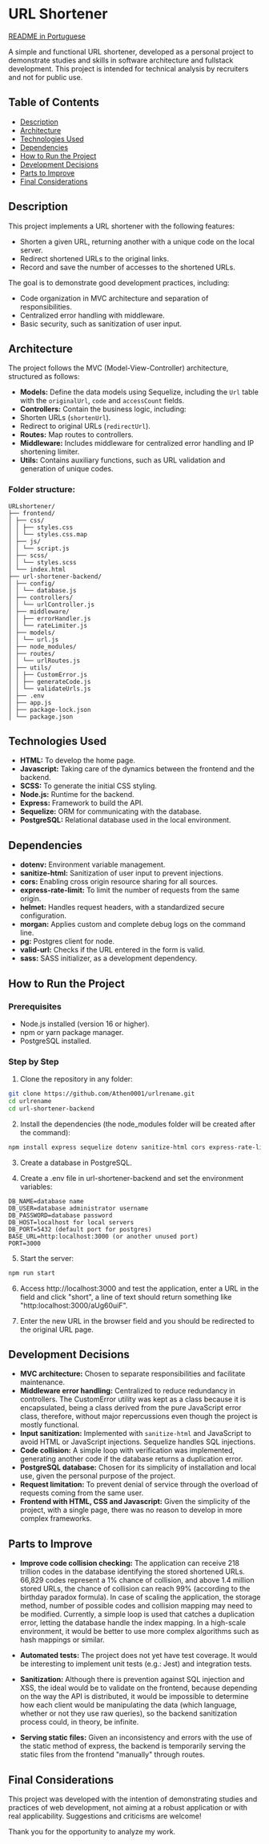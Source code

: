 # URL Shortener

[README in Portuguese](README.md)

A simple and functional URL shortener, developed as a personal project to demonstrate studies and skills in software architecture and fullstack development. This project is intended for technical analysis by recruiters and not for public use.

## Table of Contents
- [Description](#description)
- [Architecture](#architecture)
- [Technologies Used](#technologies-used)
- [Dependencies](#Dependencies)
- [How to Run the Project](#how-to-run-the-project)
- [Development Decisions](#development-decisions)
- [Parts to Improve](#parts-to-improve)
- [Final Considerations](#final-considerations)

## Description

This project implements a URL shortener with the following features:
- Shorten a given URL, returning another with a unique code on the local server.
- Redirect shortened URLs to the original links.
- Record and save the number of accesses to the shortened URLs.

The goal is to demonstrate good development practices, including:
- Code organization in MVC architecture and separation of responsibilities.
- Centralized error handling with middleware.
- Basic security, such as sanitization of user input.

## Architecture

The project follows the MVC (Model-View-Controller) architecture, structured as follows:

- **Models:** Define the data models using Sequelize, including the `Url` table with the `originalUrl`, `code` and `accessCount` fields.
- **Controllers:** Contain the business logic, including:
- Shorten URLs (`shortenUrl`).
- Redirect to original URLs (`redirectUrl`).
- **Routes:** Map routes to controllers.
- **Middleware:** Includes middleware for centralized error handling and IP shortening limiter.
- **Utils:** Contains auxiliary functions, such as URL validation and generation of unique codes.

### Folder structure:
```plaintext
URLshortener/
├── frontend/
│ ├── css/
│ │ ├── styles.css
│ │ └── styles.css.map
│ ├── js/
│ │ └── script.js
│ ├── scss/
│ │ └── styles.scss
│ └── index.html
├── url-shortener-backend/
│ ├── config/
│ │ └── database.js
│ ├── controllers/
│ │ └── urlController.js
│ ├── middleware/
│ │ ├── errorHandler.js
│ │ └── rateLimiter.js
│ ├── models/
│ │ └── url.js
│ ├── node_modules/
│ ├── routes/
│ │ └── urlRoutes.js
│ ├── utils/
│ │ ├── CustomError.js
│ │ ├── generateCode.js
│ │ └── validateUrls.js
│ ├── .env
│ ├── app.js
│ ├── package-lock.json
│ └── package.json
```

## Technologies Used

- **HTML:** To develop the home page.
- **Javascript:** Taking care of the dynamics between the frontend and the backend.
- **SCSS:** To generate the initial CSS styling.
- **Node.js:** Runtime for the backend.
- **Express:** Framework to build the API.
- **Sequelize:** ORM for communicating with the database.
- **PostgreSQL:** Relational database used in the local environment.

## Dependencies

- **dotenv:** Environment variable management.
- **sanitize-html:** Sanitization of user input to prevent injections.
- **cors:** Enabling cross origin resource sharing for all sources.
- **express-rate-limit:** To limit the number of requests from the same origin.
- **helmet:** Handles request headers, with a standardized secure configuration.
- **morgan:** Applies custom and complete debug logs on the command line.
- **pg:** Postgres client for node.
- **valid-url:** Checks if the URL entered in the form is valid.
- **sass:** SASS initializer, as a development dependency.

## How to Run the Project

### Prerequisites
- Node.js installed (version 16 or higher).
- npm or yarn package manager.
- PostgreSQL installed.

### Step by Step

1. Clone the repository in any folder:
```bash
git clone https://github.com/Athen0001/urlrename.git
cd urlrename
cd url-shortener-backend
```

2. Install the dependencies (the node_modules folder will be created after the command):
```bash
npm install express sequelize dotenv sanitize-html cors express-rate-limit helmet morgan pg valid-url
```

3. Create a database in PostgreSQL.

4. Create a .env file in url-shortener-backend and set the environment variables:
```text
DB_NAME=database name
DB_USER=database administrator username
DB_PASSWORD=database password
DB_HOST=localhost for local servers
DB_PORT=5432 (default port for postgres)
BASE_URL=http:localhost:3000 (or another unused port)
PORT=3000
```

5. Start the server:
```bash
npm run start
```

6. Access http://localhost:3000 and test the application, enter a URL in the field and click "short", a line of text should return something like "http:localhost:3000/aUg60uiF".

7. Enter the new URL in the browser field and you should be redirected to the original URL page.

## Development Decisions

- **MVC architecture:** Chosen to separate responsibilities and facilitate maintenance.
- **Middleware error handling:** Centralized to reduce redundancy in controllers. The CustomError utility was kept as a class because it is encapsulated, being a class derived from the pure JavaScript error class, therefore, without major repercussions even though the project is mostly functional.
- **Input sanitization:** Implemented with `sanitize-html` and JavaScript to avoid HTML or JavaScript injections. Sequelize handles SQL injections.
- **Code collision:** A simple loop with verification was implemented, generating another code if the database returns a duplication error.
- **PostgreSQL database:** Chosen for its simplicity of installation and local use, given the personal purpose of the project.
- **Request limitation:** To prevent denial of service through the overload of requests coming from the same user.
- **Frontend with HTML, CSS and Javascript:** Given the simplicity of the project, with a single page, there was no reason to develop in more complex frameworks.

## Parts to Improve

- **Improve code collision checking:**
The application can receive 218 trillion codes in the database identifying the stored shortened URLs. 66,829 codes represent a 1% chance of collision, and above 1.4 million stored URLs, the chance of collision can reach 99% (according to the birthday paradox formula).
In case of scaling the application, the storage method, number of possible codes and collision mapping may need to be modified. Currently, a simple loop is used that catches a duplication error, letting the database handle the index mapping. In a high-scale environment, it would be better to use more complex algorithms such as hash mappings or similar.

- **Automated tests:**
The project does not yet have test coverage. It would be interesting to implement unit tests (e.g.: Jest) and integration tests.

- **Sanitization:**
Although there is prevention against SQL injection and XSS, the ideal would be to validate on the frontend, because depending on the way the API is distributed, it would be impossible to determine how each client would be manipulating the data (which language, whether or not they use raw queries), so the backend sanitization process could, in theory, be infinite.

- **Serving static files:**
Given an inconsistency and errors with the use of the static method of express, the backend is temporarily serving the static files from the frontend "manually" through routes.

## Final Considerations

This project was developed with the intention of demonstrating studies and practices of web development, not aiming at a robust application or with real applicability. Suggestions and criticisms are welcome!

Thank you for the opportunity to analyze my work.
